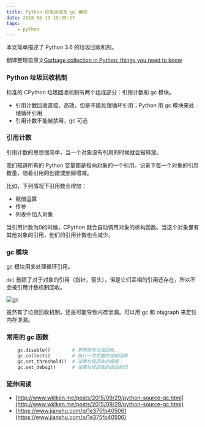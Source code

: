 ```yaml
---
title: Python 垃圾回收及 gc 模块
date: 2018-06-19 15:35:17
tags:
    - python
---
```


本文简单描述了 Python 3.6 的垃圾回收机制。

<!--more-->

翻译整理自原文[Garbage collection in Python: things you need to know](https://rushter.com/blog/python-garbage-collector/)

### Python 垃圾回收机制

标准的 CPython 垃圾回收机制有两个组成部分：引用计数和 gc 模块。

- 引用计数回收直接、高效，但是不能处理循环引用；Python 用 gc 模块来处理循环引用
- 引用计数不能被禁用，gc 可选

### 引用计数

引用计数的思想很简单，当一个对象没有引用的时候就会被释放。

我们知道所有的 Python 变量都是指向对象的一个引用。记录下每一个对象的引用数量，随着引用的创建或删除增减。

比如，下列情况下引用数会增加：

- 赋值运算
- 传参
- 列表中加入对象

当引用计数为0的时候，CPython 就会自动调用对象的析构函数。当这个对象里有其他对象的引用，他们的引用计数也会减少。

### gc 模块

gc 模块用来处理循环引用。

`del` 删除了对于对象的引用（指针，箭头），但是它们互相的引用还存在，所以不会被引用计数机制回收。

![gc](https://ws2.sinaimg.cn/large/006tNc79ly1fsgiegex7jj30ad05j0st.jpg)

虽然有了垃圾回收机制，还是可能导致内存泄漏。可以用 gc 和 objgraph 来定位内存泄漏。

### 常用的 gc 函数

```python
    gc.disable()        # 禁用自动垃圾回收.
    gc.collect()        # 执行一次完整的垃圾回收
    gc.set_threshold()  # 设置垃圾回收的阈值
    gc.set_debug()      # 设置垃圾回收的调试标记
```

### 延伸阅读

- [http://www.wklken.me/posts/2015/09/29/python-source-gc.html](http://www.wklken.me/posts/2015/09/29/python-source-gc.html)
- [https://www.jianshu.com/p/1e375fb40506](https://www.jianshu.com/p/1e375fb40506)
